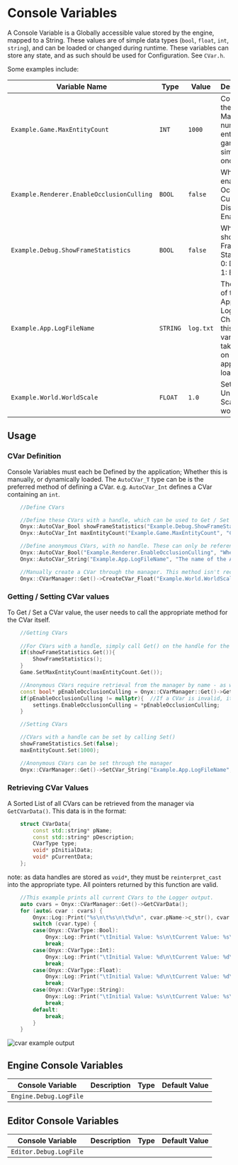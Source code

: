 # Console Variables

A Console Variable is a Globally accessible value stored by the engine, mapped to a String. These values are of simple data types (`bool`, `float`, `int`, `string`), and can be loaded or changed during runtime. These variables can store any state, and as such should be used for Configuration. See `CVar.h`. 

Some examples include: 

| Variable Name | Type | Value | Description | 
| - | - | - | - |
| `Example.Game.MaxEntityCount` | `INT` | `1000` | Controls the Maximum number of entities the game can simulate at once. |
| `Example.Renderer.EnableOcclusionCulling` | `BOOL` | `false` | Whether to enable Occlusion Culling. 0: Disable, 1: Enable. |
| `Example.Debug.ShowFrameStatistics` | `BOOL` | `false` | Whether to show Framerate Statistics. 0: Disable, 1: Enable. |
| `Example.App.LogFileName` | `STRING` | `log.txt` | The name of the Application Log file. Changes to this variable will take effect on the next application load. | 
| `Example.World.WorldScale` | `FLOAT` | `1.0` | Sets the Uniform Scale of the world. |

## Usage
### CVar Definition
Console Variables must each be Defined by the application; Whether this is manually, or dynamically loaded. 
The `AutoCVar_T` type can be is the preferred method of defining a CVar. e.g. `AutoCVar_Int` defines a CVar containing an `int`. 
```cpp
    //Define CVars

    //Define these CVars with a handle, which can be used to Get / Set their values.
    Onyx::AutoCVar_Bool showFrameStatistics("Example.Debug.ShowFrameStatistics", "Whether to show Framerate Statistics. 0: Disable, 1: Enable.", true);
    Onyx::AutoCVar_Int maxEntityCount("Example.Game.MaxEntityCount", "Controls the Maximum number of entities the game can simulate at once.", 1000);    

    //Define anonymous CVars, with no handle. These can only be referenced by name.
    Onyx::AutoCVar_Bool("Example.Renderer.EnableOcclusionCulling", "Whether to enable Occlusion Culling. 0: Disable, 1: Enable.", false); 
    Onyx::AutoCVar_String("Example.App.LogFileName", "The name of the Application Log file. Changes to this variable will take effect on the next application load.", "log.txt");

    //Manually create a CVar through the manager. This method isn't recommended.
    Onyx::CVarManager::Get()->CreateCVar_Float("Example.World.WorldScale", "Sets the Uniform Scale of the World.", 1.0, 1.5);
```

### Getting / Setting CVar values
To Get / Set a CVar value, the user needs to call the appropriate method for the CVar itself. 

```cpp
    //Getting CVars
    
    //For CVars with a handle, simply call Get() on the handle for the value. 
    if(showFrameStatistics.Get()){
        ShowFrameStatistics();
    }
    Game.SetMaxEntityCount(maxEntityCount.Get()); 

    //Anonymous CVars require retrieval from the manager by name - as well as Validation. (the CVar may not exist!)
    const bool* pEnableOcclusionCulling = Onyx::CVarManager::Get()->GetCVar_Bool("Example.Renderer.EnableOcclusionCulling"); 
    if(pEnableOcclusionCulling != nullptr){  //If a CVar is invalid, it will return nullptr. 
        settings.EnableOcclusionCulling = *pEnableOcclusionCulling;
    }
```

```cpp
    //Setting CVars

    //CVars with a handle can be set by calling Set()
    showFrameStatistics.Set(false); 
    maxEntityCount.Set(1000); 

    //Anonymous CVars can be set through the manager
    Onyx::CVarManager::Get()->SetCVar_String("Example.App.LogFileName", "Dump.bin"); 
```

### Retrieving CVar Values
A Sorted List of all CVars can be retrieved from the manager via `GetCVarData()`.
This data is in the format: 
```cpp
    struct CVarData{
        const std::string* pName;
        const std::string* pDescription;
        CVarType type;
        void* pInitialData;
        void* pCurrentData;
    };
```
note: as data handles are stored as `void*`, they must be `reinterpret_cast` into the appropriate type. All pointers returned by this function are valid.

```cpp
    //This example prints all current CVars to the Logger output. 
    auto cvars = Onyx::CVarManager::Get()->GetCVarData();
    for (auto& cvar : cvars) {
        Onyx::Log::Print("%s\n\t%s\n\t%d\n", cvar.pName->c_str(), cvar.pDescription->c_str(), cvar.type);
        switch (cvar.type) {
        case(Onyx::CVarType::Bool):
            Onyx::Log::Print("\tInitial Value: %s\n\tCurrent Value: %s\n", *reinterpret_cast<bool*>(cvar.pInitialData) ? "true" : "false", *reinterpret_cast<bool*>(cvar.pCurrentData) ? "true" : "false");
            break;
        case(Onyx::CVarType::Int):
            Onyx::Log::Print("\tInitial Value: %d\n\tCurrent Value: %d\n", *reinterpret_cast<int*>(cvar.pInitialData), *reinterpret_cast<int*>(cvar.pCurrentData));
            break;
        case(Onyx::CVarType::Float):
            Onyx::Log::Print("\tInitial Value: %d\n\tCurrent Value: %d\n", *reinterpret_cast<float*>(cvar.pInitialData), *reinterpret_cast<float*>(cvar.pCurrentData));
            break; 
        case(Onyx::CVarType::String):
            Onyx::Log::Print("\tInitial Value: %s\n\tCurrent Value: %s\n", reinterpret_cast<std::string*>(cvar.pInitialData)->c_str(), reinterpret_cast<std::string*>(cvar.pCurrentData)->c_str());
            break;
        default:
            break;
        }
    }
```

![cvar example output](/Resources/img_cvars_example_output.png)

## Engine Console Variables

| Console Variable | Description | Type | Default Value | 
| - | - | - | - |
| `Engine.Debug.LogFile` |  | |  |

## Editor Console Variables
| Console Variable | Description | Type | Default Value | 
| - | - | - | - |
| `Editor.Debug.LogFile` | | | |

